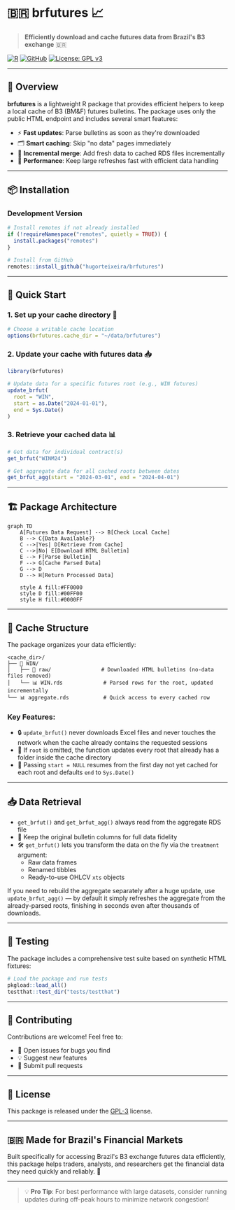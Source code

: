 # 🇧🇷 brfutures 📈

> **Efficiently download and cache futures data from Brazil's B3 exchange** 🇧🇷

[![R](https://img.shields.io/badge/R-276DC3?style=for-the-badge&logo=r&logoColor=white)](https://www.r-project.org/)
[![GitHub](https://img.shields.io/badge/GitHub-100000?style=for-the-badge&logo=github&logoColor=white)](https://github.com)
[![License: GPL v3](https://img.shields.io/badge/License-GPLv3-blue.svg)](https://www.gnu.org/licenses/gpl-3.0)

---

## 🌟 Overview

**brfutures** is a lightweight R package that provides efficient helpers to keep a local cache of B3 (BM&F) futures bulletins. The package uses only the public HTML endpoint and includes several smart features:

- ⚡ **Fast updates**: Parse bulletins as soon as they're downloaded
- 🗂️ **Smart caching**: Skip "no data" pages immediately  
- 🔄 **Incremental merge**: Add fresh data to cached RDS files incrementally
- 🚀 **Performance**: Keep large refreshes fast with efficient data handling

---

## 📦 Installation

### Development Version
```r
# Install remotes if not already installed
if (!requireNamespace("remotes", quietly = TRUE)) {
  install.packages("remotes")
}

# Install from GitHub
remotes::install_github("hugorteixeira/brfutures")
```

---

## 🚀 Quick Start

### 1. Set up your cache directory 📁
```r
# Choose a writable cache location
options(brfutures.cache_dir = "~/data/brfutures")
```

### 2. Update your cache with futures data 📥
```r
library(brfutures)

# Update data for a specific futures root (e.g., WIN futures)
update_brfut(
  root = "WIN",
  start = as.Date("2024-01-01"),
  end = Sys.Date()
)
```

### 3. Retrieve your cached data 📊
```r
# Get data for individual contract(s)
get_brfut("WINM24")

# Get aggregate data for all cached roots between dates
get_brfut_agg(start = "2024-03-01", end = "2024-04-01")
```

---

## 🏗️ Package Architecture

```mermaid
graph TD
    A[Futures Data Request] --> B[Check Local Cache]
    B --> C{Data Available?}
    C -->|Yes| D[Retrieve from Cache]
    C -->|No| E[Download HTML Bulletin]
    E --> F[Parse Bulletin]
    F --> G[Cache Parsed Data]
    G --> D
    D --> H[Return Processed Data]
    
    style A fill:#FF0000
    style D fill:#00FF00
    style H fill:#0000FF
```

---

## 📁 Cache Structure

The package organizes your data efficiently:

```
<cache_dir>/
├── 📂 WIN/
│   ├── 📄 raw/                # Downloaded HTML bulletins (no-data files removed)
│   └── 📊 WIN.rds             # Parsed rows for the root, updated incrementally
└── 📊 aggregate.rds           # Quick access to every cached row
```

### Key Features:
- 🔒 `update_brfut()` never downloads Excel files and never touches the network when the cache already contains the requested sessions
- 🔄 If `root` is omitted, the function updates every root that already has a folder inside the cache directory
- 📅 Passing `start = NULL` resumes from the first day not yet cached for each root and defaults `end` to `Sys.Date()`

---

## 📥 Data Retrieval

- `get_brfut()` and `get_brfut_agg()` always read from the aggregate RDS file
- 💾 Keep the original bulletin columns for full data fidelity
- 🛠️ `get_brfut()` lets you transform the data on the fly via the `treatment` argument:
  - Raw data frames
  - Renamed tibbles  
  - Ready-to-use OHLCV `xts` objects

If you need to rebuild the aggregate separately after a huge update, use `update_brfut_agg()` — by default it simply refreshes the aggregate from the already-parsed roots, finishing in seconds even after thousands of downloads.

---

## 🧪 Testing

The package includes a comprehensive test suite based on synthetic HTML fixtures:

```r
# Load the package and run tests
pkgload::load_all()
testthat::test_dir("tests/testthat")
```

---

## 🤝 Contributing

Contributions are welcome! Feel free to:
- 🐛 Open issues for bugs you find
- 💡 Suggest new features
- 🔄 Submit pull requests

---

## 📄 License

This package is released under the [GPL-3](https://www.gnu.org/licenses/gpl-3.0) license.

---

## 🇧🇷 Made for Brazil's Financial Markets

Built specifically for accessing Brazil's B3 exchange futures data efficiently, this package helps traders, analysts, and researchers get the financial data they need quickly and reliably. 🌟

---

> 💡 **Pro Tip**: For best performance with large datasets, consider running updates during off-peak hours to minimize network congestion!